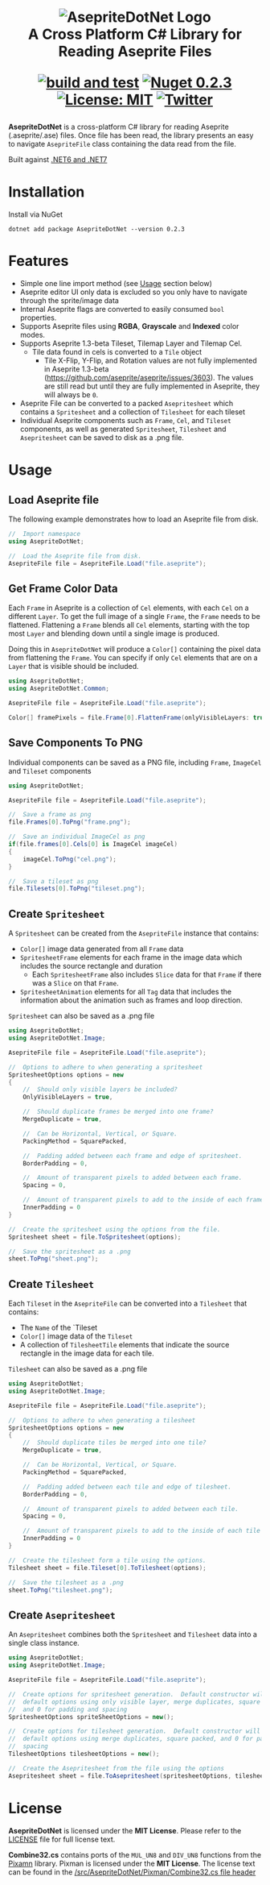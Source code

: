 <h1 align="center">
<img src="https://raw.githubusercontent.com/AristurtleDev/AsepriteDotNet/main/.github/images/aseprite-dotnet-banner.png" alt="AsepriteDotNet Logo">
<br/>
A Cross Platform C# Library for Reading Aseprite Files

[![build and test](https://github.com/AristurtleDev/AsepriteDotNet/actions/workflows/build-and-test.yml/badge.svg)](https://github.com/AristurtleDev/AsepriteDotNet/actions/workflows/build-and-test.yml)
[![Nuget 0.2.3](https://img.shields.io/nuget/v/AsepriteDotNet?color=blue&style=flat-square)](https://www.nuget.org/packages/AsepriteDotNet/0.2.3)
[![License: MIT](https://img.shields.io/badge/📃%20license-MIT-blue?style=flat)](LICENSE)
[![Twitter](https://img.shields.io/badge/%20-Share%20On%20Twitter-555?style=flat&logo=twitter)](https://twitter.com/intent/tweet?text=AsepriteDotNet%20by%20%40aristurtledev%0A%0AA%20new%20cross-platform%20library%20in%20C%23%20for%20reading%20Aseprite%20.ase%2F.aseprite%20files.%20https%3A%2F%2Fgithub.com%2FAristurtleDev%2FAsepriteDotNet%0A%0A%23aseprite%20%23dotnet%20%23csharp%20%23oss%0A)
</h1>

**AsepriteDotNet** is a cross-platform C# library for reading Aseprite (.aseprite/.ase) files.  Once file has been read, the library presents an easy to navigate `AsepriteFile` class containing the data read from the file.

Built against [.NET6 and .NET7](https://dotnet.microsoft.com/en-us/)

# Installation
Install via NuGet
```
dotnet add package AsepriteDotNet --version 0.2.3
```

# Features
* Simple one line import method (see [Usage](#usage) section below)
* Aseprite editor UI only data is excluded so you only have to navigate through the sprite/image data
* Internal Aseprite flags are converted to easily consumed `bool` properties.
* Supports Aseprite files using **RGBA**, **Grayscale** and **Indexed** color modes.
* Supports Aseprite 1.3-beta Tileset, Tilemap Layer and Tilemap Cel.
    * Tile data found in cels is converted to a `Tile` object
        * Tile X-Flip, Y-Flip, and Rotation values are not fully implemented in Aseprite 1.3-beta (https://github.com/aseprite/aseprite/issues/3603). The values are still read but until they are fully implemented in Aseprite, they will always be `0`.
* Aseprite File can be converted to a packed `Asepritesheet` which contains a `Spritesheet` and a collection of `Tilesheet` for each tileset
* Individual Aseprite components such as `Frame`, `Cel`, and `Tileset` components, as well as generated `Spritesheet`, `Tilesheet` and `Asepritesheet` can be saved to disk as a .png file.

# Usage
## Load Aseprite file
The following example demonstrates how to load an Aseprite file from disk.

```csharp
//  Import namespace
using AsepriteDotNet;

//  Load the Aseprite file from disk.
AsepriteFile file = AsepriteFile.Load("file.aseprite");
```

## Get Frame Color Data
Each `Frame` in Aseprite is a collection of `Cel` elements, with each `Cel` on a different `Layer`.  To get the full image of a single `Frame`, the `Frame` needs to be flattened.  Flattening a `Frame` blends all `Cel` elements, starting with the top most `Layer` and blending down until a single image is produced.

Doing this in `AsepriteDotNet` will produce a `Color[]` containing the pixel data from flattening the `Frame`.  You can specify if only `Cel` elements that are on a `Layer` that is visible should be included.

```csharp
using AsepriteDotNet;
using AsepriteDotNet.Common;

AsepriteFile file = AsepriteFile.Load("file.aseprite");

Color[] framePixels = file.Frame[0].FlattenFrame(onlyVisibleLayers: true);
```

## Save Components To PNG
Individual components can be saved as a PNG file, including `Frame`, `ImageCel` and `Tileset` components

```csharp
using AsepriteDotNet;

AsepriteFile file = AsepriteFile.Load("file.aseprite");

//  Save a frame as png
file.Frames[0].ToPng("frame.png");

//  Save an individual ImageCel as png
if(file.frames[0].Cels[0] is ImageCel imageCel)
{
    imageCel.ToPng("cel.png");
}

//  Save a tileset as png
file.Tilesets[0].ToPng("tileset.png");
```

## Create `Spritesheet`
A `Spritesheet` can be created from the `AsepriteFile` instance that contains:
*   `Color[]` image data generated from all `Frame` data
*   `SpritesheetFrame` elements for each frame in the image data which includes the source rectangle and duration
    *   Each `SpritesheetFrame` also includes `Slice` data for that `Frame` if there was a `Slice` on that `Frame`.
*   `SpritesheetAnimation` elements for all `Tag` data that includes the information about the animation such as frames and loop direction.

`Spritesheet` can also be saved as a .png file

```csharp
using AsepriteDotNet;
using AsepriteDotNet.Image;

AsepriteFile file = AsepriteFile.Load("file.aseprite");

//  Options to adhere to when generating a spritesheet
SpritesheetOptions options = new
{
    //  Should only visible layers be included?
    OnlyVisibleLayers = true,

    //  Should duplicate frames be merged into one frame?
    MergeDuplicate = true,

    //  Can be Horizontal, Vertical, or Square.
    PackingMethod = SquarePacked,

    //  Padding added between each frame and edge of spritesheet.
    BorderPadding = 0,

    //  Amount of transparent pixels to added between each frame.
    Spacing = 0,

    //  Amount of transparent pixels to add to the inside of each frame's edge.
    InnerPadding = 0
}

//  Create the spritesheet using the options from the file.
Spritesheet sheet = file.ToSpritesheet(options);

//  Save the spritesheet as a .png
sheet.ToPng("sheet.png");
```

## Create `Tilesheet`
Each `Tileset` in the `AsepriteFile` can be converted into a `Tilesheet` that
contains:
*   The `Name` of the `Tileset
*   `Color[]` image data of the `Tileset`
*   A collection of `TilesheetTile` elements that indicate the source rectangle in the image data for each tile.

`Tilesheet` can also be saved as a .png file

```csharp
using AsepriteDotNet;
using AsepriteDotNet.Image;

AsepriteFile file = AsepriteFile.Load("file.aseprite");

//  Options to adhere to when generating a tilesheet
SpritesheetOptions options = new
{
    //  Should duplicate tiles be merged into one tile?
    MergeDuplicate = true,

    //  Can be Horizontal, Vertical, or Square.
    PackingMethod = SquarePacked,

    //  Padding added between each tile and edge of tilesheet.
    BorderPadding = 0,

    //  Amount of transparent pixels to added between each tile.
    Spacing = 0,

    //  Amount of transparent pixels to add to the inside of each tile's edge.
    InnerPadding = 0
}

//  Create the tilesheet form a tile using the options.
Tilesheet sheet = file.Tileset[0].ToTilesheet(options);

//  Save the tilesheet as a .png
sheet.ToPng("tilesheet.png");
```

## Create `Asepritesheet`
An `Asepritesheet` combines both the `Spritesheet` and `Tilesheet` data into a single class instance.

```csharp
using AsepriteDotNet;
using AsepriteDotNet.Image;

AsepriteFile file = AsepriteFile.Load("file.aseprite");

//  Create options for spritesheet generation.  Default constructor will create
//  default options using only visible layer, merge duplicates, square packed,
//  and 0 for padding and spacing
SpritesheetOptions spriteSheetOptions = new();

//  Create options for tilesheet generation.  Default constructor will create
//  default options using merge duplicates, square packed, and 0 for padding and
//  spacing
TilesheetOptions tilesheetOptions = new();

//  Create the Asepritesheet from the file using the options
Asepritesheet sheet = file.ToAsepritesheet(spritesheetOptions, tilesheetOptions);
```


# License
**AsepriteDotNet** is licensed under the **MIT License**.  Please refer to the [LICENSE](LICENSE) file for full license text.

**Combine32.cs** contains ports of the `MUL_UN8` and `DIV_UN8` functions from the [Pixamn](https://gitlab.freedesktop.org/pixman) library. Pixman is licensed under the **MIT License**. The license text can be found in the [/src/AsepriteDotNet/Pixman/Combine32.cs file header](./src//AsepriteDotNet/Pixman/Combine32.cs)
